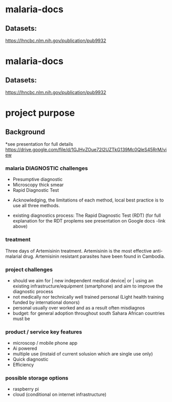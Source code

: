 # malaria-docs

## Datasets:  
https://lhncbc.nlm.nih.gov/publication/pub9932


# malaria-docs

## Datasets:  
https://lhncbc.nlm.nih.gov/publication/pub9932

# project purpose 


## Background 

*see presentation for full details https://drive.google.com/file/d/1GJHvZOue72l2UZTkG139Mc0QleS45RrM/view


### malaria DIAGNOSTIC challenges 

- Presumptive diagnostic
- Microscopy thick smear
- Rapid Diagnostic Test

* Acknowledging, the limitations of each method, local best practice is to use all three methods.

* existing diagnostics process:
The Rapid Diagnostic Test (RDT)
(for full explanation for the RDT proplems see presentation on Google docs -link above)

### treatment 
Three days of Artemisinin treatment. 
Artemisinin is the most effective anti-malarial drug. Artemisinin resistant parasites have been found in Cambodia.


### project challenges 

- should we aim for | new independent medical device| or | using an existing infrastructure/equipment (smartphone) and aim to improve the diagnostic process 
- not medically nor technically well trained personal (Light health training funded by international donors)
- personal usually over worked and as a result often misdiagnos 
- budget: for general adoption throughout south Sahara African countries must be   


### product / service key features 

- microscop / mobile phone app 
- Ai powered 
- multiple use (instaid of current solusion which are single use only) 
- Quick diagnostic
- Efficiency


### possible storage options
- raspberry pi
- cloud (conditional on internet infrastructure)  





